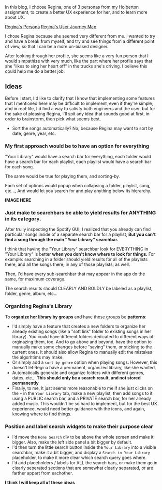 In this blog, I choose Regina, one of 3 personas from my Holberton assignment, to create a better UX experience for her, and to learn more about UX.

[Regina's Persona](https://s3.eu-west-3.amazonaws.com/hbtn.intranet/uploads/misc/2020/2/c7786afc216b3a98a651.pdf?X-Amz-Algorithm=AWS4-HMAC-SHA256&X-Amz-Credential=AKIA4MYA5JM5DUTZGMZG%2F20230912%2Feu-west-3%2Fs3%2Faws4_request&X-Amz-Date=20230912T190044Z&X-Amz-Expires=86400&X-Amz-SignedHeaders=host&X-Amz-Signature=2da63b72e0f996c73ca5b1ecac423098d31a59c3f1b30d846a30282b28cc891c)
[Regina's User Journey Map](https://s3.eu-west-3.amazonaws.com/hbtn.intranet/uploads/misc/2020/2/accd845a3edce3f3f311.pdf?X-Amz-Algorithm=AWS4-HMAC-SHA256&X-Amz-Credential=AKIA4MYA5JM5DUTZGMZG%2F20230912%2Feu-west-3%2Fs3%2Faws4_request&X-Amz-Date=20230912T190059Z&X-Amz-Expires=86400&X-Amz-SignedHeaders=host&X-Amz-Signature=ca6798041403175929ddc3a23a401d1e85ad3375b7ea950027d88952a7aab478)

I chose Regina because she seemed very different from me. I wanted to try and have a break from myself, and try and see things from a different point of view, so that I can be a more un-biased designer.

After looking through her profile, she seems like a very fun person that I would simpathize with very much, like the part where her profile says that she "likes to sing her heart off" in the trucks she's driving. I believe this could help me do a better job.

## Ideas
Before I start, I'd like to clarify that I know that implementing some features that I mentioned here may be difficult to implement, even if they're simple, and in real-life, I'd find a way to satisfy both engineers and the user, but for the sake of pleasing Regina, I'll spit any idea that sounds good at first, in order to brainstorm, then pick what seems best.

- Sort the songs automatically?
    No, because Regina may want to sort by date, genre, year, etc.

### My first approach would be to have an option for everything

"Your Library" would have a search bar for everything, each folder would have a search bar for each playlist, each playlist would have a search bar for each song.

The same would be true for playing them, and sorting-by.

Each set of options would popup when collapsing a folder, playlist, song, etc..., And would let you search for and play anything below its hierarchy.

**IMAGE HERE**

### Just make te searchbars be able to yield results for ANYTHING in its category.
After trully inspecting the Spotify GUI, I realized that you already can find particular songs inside of a separate search bar for a playlist, **But you can't find a song through the main "Your Library" searchbar.**

I think that having the "Your Library" searchbar look for EVERYTHING in "Your Library" is better **when you don't know where to look for things.** For example: searching in a folder should yield results for all of the playlists there, and all the songs there, in any of those playlists, as well.

Then, I'd have every sub-searchbar that may appear in the app do the same, for maximum coverage.

The search results should CLEARLY AND BOLDLY be labeled as a playlist, folder, genre, album, etc...

### Organizing Regina's Library
To **organize her library by groups** and have those groups be **patterns**:

- I'd simply have a feature that creates a new folders to organize her already existing songs (like a "soft link" folder to existing songs in her library). You could have different folders dedicated to different ways of orginazing them, too. And to go above and beyond, have the option to manually make some changes before "saving" them, or sticking to the current ones. It should also allow Regina to manually edit the mistakes the algorhtims may make.
- Or simply add a ``sort by genre`` option when playing songs. However, this doesn't let Regina have a permanent, organized library, like she wanted.
- Automatically generate and organize folders with different genres, dates, etc... **This should only be a search result, and not stored permanently**
- Finally, to me, It just seems more reasonable to me if she just clicks on the ``+`` in the ``Your Library`` tab, make a new playlist, then add songs to it using a PUBLIC search bar, and a PRIVATE search bar, for her already added music. This wouldn't be so hard to implement, but for the best UX experience, would need better guidance with the icons, and again, knowing where to find things.
### Position and label search widgets to make their purpose clear
- I'd move the ``Home Search`` div to be above the whole screen and make it bigger. Also, make the left side panel a bit bigger by default.
- I'd then turn the little search button inside the ``Your Library`` into a visible searchbar, make it a bit bigger, and display a ``Search in Your Library`` placeholder, to make it more clear which search query goes where.
- I'd add placeholders / labels for ALL the search bars, or make them go in clearly seperated sections that are somewhat clearly separated, or are farther appart from eachother.

**I think I will keep all of these ideas**
